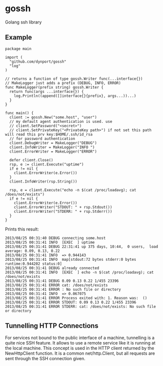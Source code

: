 # gossh

Golang ssh library

## Example
    package main

    import (
      "github.com/dynport/gossh"
      "log"
    )

    // returns a function of type gossh.Writer func(...interface{})
    // MakeLogger just adds a prefix (DEBUG, INFO, ERROR)
    func MakeLogger(prefix string) gossh.Writer {
      return func(args ...interface{}) {
        log.Println((append([]interface{}{prefix}, args...))...)
      }
    }

    func main() {
      client := gossh.New("some.host", "user")
      // my default agent authentication is used. use
      // client.SetPassword("<secret>")
      // client.SetPrivateKey("<PrivateKey path>") if not set this path will read this prv key:$HOME/.ssh/id_rsa 
      // for password authentication
      client.DebugWriter = MakeLogger("DEBUG")
      client.InfoWriter = MakeLogger("INFO ")
      client.ErrorWriter = MakeLogger("ERROR")

      defer client.Close()
      rsp, e := client.Execute("uptime")
      if e != nil {
        client.ErrorWriter(e.Error())
      }
      client.InfoWriter(rsp.String())

      rsp, e = client.Execute("echo -n $(cat /proc/loadavg); cat /does/not/exists")
      if e != nil {
        client.ErrorWriter(e.Error())
        client.ErrorWriter("STDOUT: " + rsp.Stdout())
        client.ErrorWriter("STDERR: " + rsp.Stderr())
      }
    }

Prints this result:

    2013/08/25 00:31:40 DEBUG connecting some.host
    2013/08/25 00:31:41 INFO  [EXEC  ] uptime
    2013/08/25 00:31:41 DEBUG 22:31:41 up 375 days, 10:44,  0 users,  load average: 0.09, 0.13, 0.22
    2013/08/25 00:31:41 INFO  => 0.944143
    2013/08/25 00:31:41 INFO  map[stdout:72 bytes stderr:0 bytes runtime:0.944202 status:0]
    2013/08/25 00:31:41 DEBUG already connected
    2013/08/25 00:31:41 INFO  [EXEC  ] echo -n $(cat /proc/loadavg); cat /does/not/exists
    2013/08/25 00:31:41 DEBUG 0.09 0.13 0.22 1/455 23396
    2013/08/25 00:31:41 ERROR cat: /does/not/exists
    2013/08/25 00:31:41 ERROR : No such file or directory
    2013/08/25 00:31:41 INFO  => 0.067075
    2013/08/25 00:31:41 ERROR Process exited with: 1. Reason was:  ()
    2013/08/25 00:31:41 ERROR STDOUT: 0.09 0.13 0.22 1/455 23396
    2013/08/25 00:31:41 ERROR STDERR: cat: /does/not/exists: No such file or directory

## Tunnelling HTTP Connections
For services not bound to the public interface of a machine, tunnelling is a quite nice SSH feature. It allows to use a
remote service like it is running at the local machine. This concept is used in the HTTP client returned by the
NewHttpClient function. It is a common net/http.Client, but all requests are sent through the SSH connection given.
